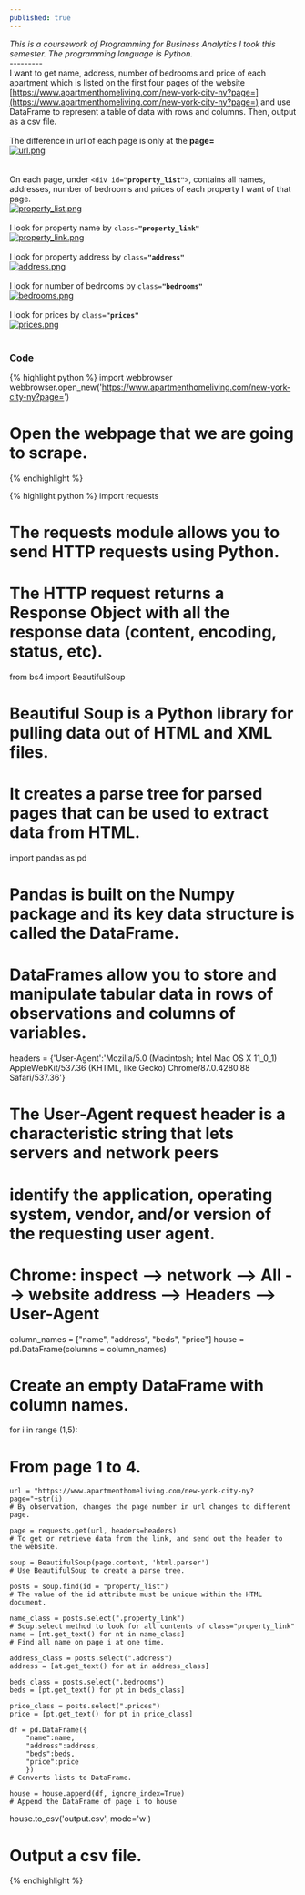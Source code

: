 ```yaml
---
published: true
---
```

<style>
   img {
       display: block;
       margin: auto;
   }
</style>

_This is a coursework of Programming for Business Analytics I took this semester. The programming language is Python._<br>
---------<br>
I want to get name, address, number of bedrooms and price of each apartment which is listed on the first four pages of the website [https://www.apartmenthomeliving.com/new-york-city-ny?page=](https://www.apartmenthomeliving.com/new-york-city-ny?page=) and use DataFrame to represent a table of data with rows and columns. Then, output as a csv file.<br><br>
The difference in url of each page is only at the **page=**<br>
[![url.png]({{site.baseurl}}/images/url.png)]({{site.baseurl}}/images/url.png)<br><br>
On each page, under `<div id=`**`"property_list"`**`>`, contains all names, addresses, number of bedrooms and prices of each property I want of that page.<br>
[![property_list.png]({{site.baseurl}}/images/property_list.png)]({{site.baseurl}}/images/property_list.png)<br>
I look for property name by `class=`**`"property_link"`**<br>
[![property_link.png]({{site.baseurl}}/images/property_link.png)]({{site.baseurl}}/images/property_link.png)<br>
I look for property address by `class=`**`"address"`**<br>
[![address.png]({{site.baseurl}}/images/address.png)]({{site.baseurl}}/images/address.png)<br>
I look for number of bedrooms by `class=`**`"bedrooms"`**<br>
[![bedrooms.png]({{site.baseurl}}/images/bedrooms.png)]({{site.baseurl}}/images/bedrooms.png)<br>
I look for prices by `class=`**`"prices"`**<br>
[![prices.png]({{site.baseurl}}/images/prices.png)]({{site.baseurl}}/images/prices.png)<br>
### Code<br>
{% highlight python %}
import webbrowser
webbrowser.open_new('https://www.apartmenthomeliving.com/new-york-city-ny?page=')
# Open the webpage that we are going to scrape.
{% endhighlight %}

{% highlight python %}
import requests
# The requests module allows you to send HTTP requests using Python.
# The HTTP request returns a Response Object with all the response data (content, encoding, status, etc).
    
from bs4 import BeautifulSoup
# Beautiful Soup is a Python library for pulling data out of HTML and XML files.
# It creates a parse tree for parsed pages that can be used to extract data from HTML.

import pandas as pd
# Pandas is built on the Numpy package and its key data structure is called the DataFrame.
# DataFrames allow you to store and manipulate tabular data in rows of observations and columns of variables.
    
    
headers = {'User-Agent':'Mozilla/5.0 (Macintosh; Intel Mac OS X 11_0_1) AppleWebKit/537.36 (KHTML, like Gecko) Chrome/87.0.4280.88 Safari/537.36'}
# The User-Agent request header is a characteristic string that lets servers and network peers 
# identify the application, operating system, vendor, and/or version of the requesting user agent.
# Chrome: inspect --> network --> All --> website address --> Headers --> User-Agent
    
column_names = ["name", "address", "beds", "price"]
house = pd.DataFrame(columns = column_names)
# Create an empty DataFrame with column names.
    
for i in range (1,5):
# From page 1 to 4.

    url = "https://www.apartmenthomeliving.com/new-york-city-ny?page="+str(i)
    # By observation, changes the page number in url changes to different page.
    
    page = requests.get(url, headers=headers)
    # To get or retrieve data from the link, and send out the header to the website.
    
    soup = BeautifulSoup(page.content, 'html.parser')
    # Use BeautifulSoup to create a parse tree.
    
    posts = soup.find(id = "property_list")
    # The value of the id attribute must be unique within the HTML document.
    
    name_class = posts.select(".property_link")
    # Soup.select method to look for all contents of class="property_link"
    name = [nt.get_text() for nt in name_class]
    # Find all name on page i at one time.
    
    address_class = posts.select(".address")
    address = [at.get_text() for at in address_class]

    beds_class = posts.select(".bedrooms")
    beds = [pt.get_text() for pt in beds_class]

    price_class = posts.select(".prices")
    price = [pt.get_text() for pt in price_class]
    
    df = pd.DataFrame({
        "name":name,
        "address":address,
        "beds":beds,
        "price":price
        })
    # Converts lists to DataFrame.
    
    house = house.append(df, ignore_index=True)
    # Append the DataFrame of page i to house
  
house.to_csv('output.csv', mode='w')
# Output a csv file. 
{% endhighlight %}

